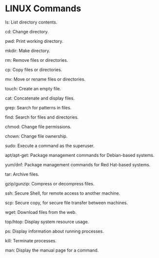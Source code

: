 # LINUX Commands

ls: List directory contents.

cd: Change directory.

pwd: Print working directory.

mkdir: Make directory.

rm: Remove files or directories.

cp: Copy files or directories.

mv: Move or rename files or directories.

touch: Create an empty file.

cat: Concatenate and display files.

grep: Search for patterns in files.

find: Search for files and directories.

chmod: Change file permissions.

chown: Change file ownership.

sudo: Execute a command as the superuser.

apt/apt-get: Package management commands for Debian-based systems.

yum/dnf: Package management commands for Red Hat-based systems.

tar: Archive files.

gzip/gunzip: Compress or decompress files.

ssh: Secure Shell, for remote access to another machine.

scp: Secure copy, for secure file transfer between machines.

wget: Download files from the web.

top/htop: Display system resource usage.

ps: Display information about running processes.

kill: Terminate processes.

man: Display the manual page for a command.
